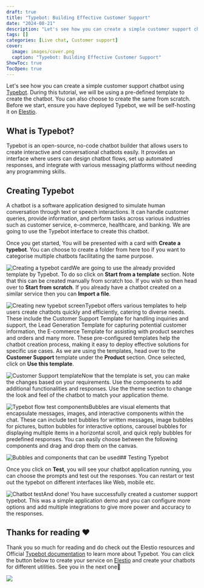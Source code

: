 ```yaml
---
draft: true
title: "Typebot: Building Effective Customer Support"
date: "2024-08-21"
description: "Let's see how you can create a simple customer support chatbot using Typebot. During this tutorial, we will be using a pre-defined template to create the chatbot. You can also choose to create the same from scratch. Before we start, ensure you have deployed Typebot, we will be"
tags: []
categories: [Live chat, Customer support]
cover:
  image: images/cover.png
  caption: "Typebot: Building Effective Customer Support"
ShowToc: true
TocOpen: true
---
```



Let's see how you can create a simple customer support chatbot using [Typebot](https://elest.io/open-source/typebot?ref=blog.elest.io). During this tutorial, we will be using a pre\-defined template to create the chatbot. You can also choose to create the same from scratch. Before we start, ensure you have deployed Typebot, we will be self\-hosting it on [Elestio](https://elest.io/open-source/typebot?ref=blog.elest.io).

## What is Typebot?

Typebot is an open\-source, no\-code chatbot builder that allows users to create interactive and conversational chatbots easily. It provides an interface where users can design chatbot flows, set up automated responses, and integrate with various messaging platforms without needing any programming skills.

## Creating Typebot

A chatbot is a software application designed to simulate human conversation through text or speech interactions. It can handle customer queries, provide information, and perform tasks across various industries such as customer service, e\-commerce, healthcare, and banking. We are going to use the Typebot interface to create this chatbot.

Once you get started, You will be presented with a card with **Create a typebot**. You can choose to create a folder from here too if you want to categorise multiple chatbots facilitating the same purpose.

![Creating a typebot card](https://blog.elest.io/content/images/2024/05/Screenshot-2024-05-26-at-2.47.24-PM.jpg)We are going to use the already provided template by Typebot. To do so click on **Start from a template** section. Note that this can be created manually from scratch too. If you wish so then head over to **Start from scratch**. If you already have a chatbot created on a similar service then you can **Import a file**. 

![Creating new typebot screen](https://blog.elest.io/content/images/2024/05/Screenshot-2024-05-26-at-2.47.32-PM.jpg)Typebot offers various templates to help users create chatbots quickly and efficiently, catering to diverse needs. These include the Customer Support Template for handling inquiries and support, the Lead Generation Template for capturing potential customer information, the E\-commerce Template for assisting with product searches and orders and many more. These pre\-configured templates help the chatbot creation process, making it easy to deploy effective solutions for specific use cases. As we are using the templates, head over to the **Customer Support** template under the **Product** section. Once selected, click on **Use this template**. 

![Customer Support template](https://blog.elest.io/content/images/2024/05/Screenshot-2024-05-26-at-2.56.20-PM.jpg)Now that the template is set, you can make the changes based on your requirements. Use the components to add additional functionalities and responses. Use the theme section to change the look and feel of the chatbot to match your application theme.

![Typebot flow test components](https://blog.elest.io/content/images/2024/05/Screenshot-2024-05-26-at-3.31.39-PM-1.jpg)Bubbles are visual elements that encapsulate messages, images, and interactive components within the chat. These can include text bubbles for written messages, image bubbles for pictures, button bubbles for interactive options, carousel bubbles for displaying multiple items in a horizontal scroll, and quick reply bubbles for predefined responses. You can easily choose between the following components and drag and drop them on the canvas.

![Bubbles and components that can be used](https://blog.elest.io/content/images/2024/05/Screenshot-2024-05-26-at-3.31.47-PM.jpg)## Testing Typebot

Once you click on **Test**, you will see your chatbot application running, you can choose the prompts and test out the responses. You can restart or test out the typebot on different interfaces like Web, mobile etc.

![Chatbot test](https://blog.elest.io/content/images/2024/05/Screenshot-2024-05-26-at-3.32.03-PM.jpg)And done! You have successfully created a customer support typebot. This was a simple application demo and you can configure more options and add multiple integrations to give more power and accuracy to the responses. 

## **Thanks for reading ❤️**

Thank you so much for reading and do check out the Elestio resources and Official [Typebot documentation](https://docs.typebot.io/get-started/introduction?ref=blog.elest.io) to learn more about Typebot. You can click the button below to create your service on [Elestio](https://elest.io/open-source/n8n?ref=blog.elest.io) and create your chatbots for different utilities. See you in the next one👋

[![](https://pub-da36157c854648669813f3f76c526c2b.r2.dev/deploy-on-elestio-black.png)](https://elest.io/open-source/typebot?ref=blog.elest.io)

